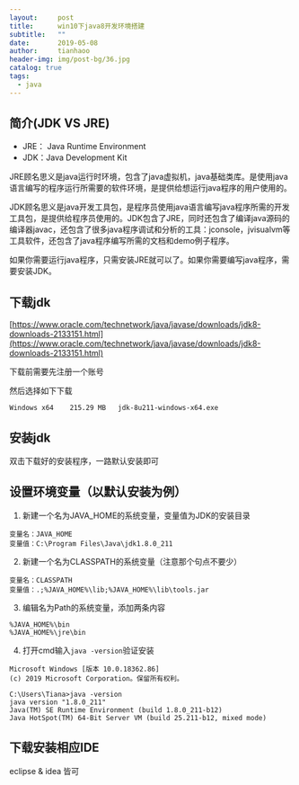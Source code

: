 ```yaml
---
layout:     post
title:      win10下java8开发环境搭建
subtitle:   ""
date:       2019-05-08
author:     tianhaoo
header-img: img/post-bg/36.jpg
catalog: true
tags:
  - java
---
```


## 简介(JDK VS JRE)

* JRE： Java Runtime Environment
* JDK：Java Development Kit 

JRE顾名思义是java运行时环境，包含了java虚拟机，java基础类库。是使用java语言编写的程序运行所需要的软件环境，是提供给想运行java程序的用户使用的。

JDK顾名思义是java开发工具包，是程序员使用java语言编写java程序所需的开发工具包，是提供给程序员使用的。JDK包含了JRE，同时还包含了编译java源码的编译器javac，还包含了很多java程序调试和分析的工具：jconsole，jvisualvm等工具软件，还包含了java程序编写所需的文档和demo例子程序。

如果你需要运行java程序，只需安装JRE就可以了。如果你需要编写java程序，需要安装JDK。


## 下载jdk

[https://www.oracle.com/technetwork/java/javase/downloads/jdk8-downloads-2133151.html](https://www.oracle.com/technetwork/java/javase/downloads/jdk8-downloads-2133151.html)

下载前需要先注册一个账号

然后选择如下下载

`Windows x64	215.29 MB  	jdk-8u211-windows-x64.exe`

## 安装jdk

双击下载好的安装程序，一路默认安装即可

## 设置环境变量（以默认安装为例）

1. 新建一个名为JAVA_HOME的系统变量，变量值为JDK的安装目录
```
变量名：JAVA_HOME
变量值：C:\Program Files\Java\jdk1.8.0_211
```
2. 新建一个名为CLASSPATH的系统变量（注意那个句点不要少）
```
变量名：CLASSPATH
变量值：.;%JAVA_HOME%\lib;%JAVA_HOME%\lib\tools.jar
```
3. 编辑名为Path的系统变量，添加两条内容
```
%JAVA_HOME%\bin
%JAVA_HOME%\jre\bin
```
4. 打开cmd输入`java -version`验证安装
```
Microsoft Windows [版本 10.0.18362.86]
(c) 2019 Microsoft Corporation。保留所有权利。

C:\Users\Tiana>java -version
java version "1.8.0_211"
Java(TM) SE Runtime Environment (build 1.8.0_211-b12)
Java HotSpot(TM) 64-Bit Server VM (build 25.211-b12, mixed mode)
```

## 下载安装相应IDE

eclipse & idea 皆可

